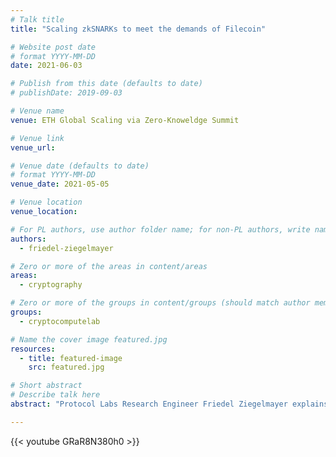 ```yaml
---
# Talk title
title: "Scaling zkSNARKs to meet the demands of Filecoin"

# Website post date
# format YYYY-MM-DD
date: 2021-06-03

# Publish from this date (defaults to date)
# publishDate: 2019-09-03

# Venue name
venue: ETH Global Scaling via Zero-Knoweldge Summit

# Venue link
venue_url:

# Venue date (defaults to date)
# format YYYY-MM-DD
venue_date: 2021-05-05

# Venue location
venue_location:

# For PL authors, use author folder name; for non-PL authors, write name as in paper within ""
authors:
  - friedel-ziegelmayer

# Zero or more of the areas in content/areas
areas:
  - cryptography

# Zero or more of the groups in content/groups (should match author membership)
groups:
  - cryptocomputelab

# Name the cover image featured.jpg
resources:
  - title: featured-image
    src: featured.jpg

# Short abstract
# Describe talk here
abstract: "Protocol Labs Research Engineer Friedel Ziegelmayer explains the technical accomplishments for solving scaling issues with the rising use of Filecoin."

---
```


{{< youtube GRaR8N380h0 >}}
